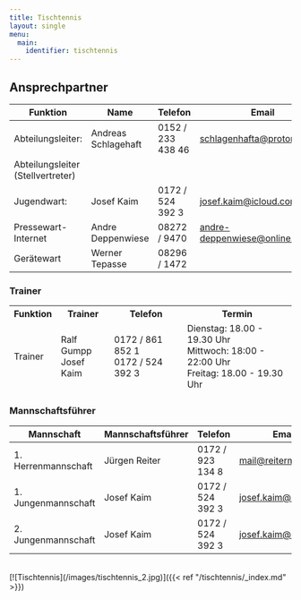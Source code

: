 ```yaml
---
title: Tischtennis
layout: single
menu:
  main:
    identifier: tischtennis
---
```


## Ansprechpartner

<table>
<thead> 
<tr>
<th>Funktion</th> <th>Name</th> <th>Telefon</th><th>Email</th>
</tr>
</thead>
<tbody>
<tr class="odd">
<td>Abteilungsleiter:</td>
<td>Andreas Schlagehaft<br></td>
<td>0152 / 233 438 46<br></td>
<td><a title="Mail an Herrn Andreas Schlagenhaft" href="mailto:schlagenhafta@protonmail.ch">schlagenhafta@protonmail.ch</a><br></td>
</tr>
<tr class="even">
<td>Abteilungsleiter<br>(Stellvertreter)</td>
<td></td>
<td></td>
<td></td>
</tr>
<tr class="odd">
<td>Jugendwart:<br></td>
<td>Josef Kaim</td>
<td>0172 / 524 392 3</td>
<td><a title="Mail an Herrn Josef Kaim" href="mailto:kaim@top-vers.de">josef.kaim@icloud.com</a></td>
</tr>
<tr class="even">
<td>Pressewart-Internet</td>
<td>Andre Deppenwiese</td>
<td>08272 / 9470<br></td>
<td><a title="Mail an Herrn Andre Deppenwiese" href="mailto:andre-deppenwiese@online.de">andre-deppenwiese@online.de</a><br></td>
</tr>
<tr class="odd">
<td>Gerätewart</td>
<td>Werner Tepasse</td>
<td>08296 / 1472</td>
<td></td>
</tr>
</tbody>
</table>

###  Trainer

<table>
<thead> 
<tr>
<th>Funktion</th><th>Trainer</th><th>Telefon</th><th>Termin<br></th>
</tr>
<tr class="even">
<td>Trainer</td>
<td>Ralf Gumpp<br>Josef Kaim</td>
<td>0172 / 861 852 1<br>0172 / 524 392 3</td>
<td>Dienstag: 18.00 - 19.30 Uhr<br>Mittwoch: 18:00 - 22:00 Uhr<br>Freitag: 18.00 - 19.30 Uhr</td>
</tr>
</thead> 
<tbody>
</tbody>
</table>

### Mannschaftsführer

<table>
<thead>
<tr>
<th>Mannschaft</th><th>Mannschaftsführer</th><th>Telefon</th></th><th>Email</th>
</tr>
</thead> 
<tbody>
<tr class="odd">
<td>1. Herrenmannschaft</td>
<td>Jürgen Reiter<br></td>
<td>0172 / 923 134 8<br></td>
<td><a title="Mail an Herrn Jürgen Reiter" href="mailto:mail@reitermetall.de">mail@reitermetall.de</a></td>
</tr>
<tr class="odd">
<td>1. Jungenmannschaft</td>
<td>Josef Kaim<br></td>
<td>0172 / 524 392 3</td>
<td><a title="Mail an Herrn Josef Kaim" href="mailto:josef.kaim@icloud.de">josef.kaim@icloud.de</a></td>
</tr>
<tr class="odd">
<td>2. Jungenmannschaft</td>
<td>Josef Kaim<br></td>
<td>0172 / 524 392 3</td>
<td><a title="Mail an Herrn Josef Kaim" href="mailto:josef.kaim@icloud.de">josef.kaim@icloud.de</a></td>

</tr>
</tbody>
</table>
<br>
[![Tischtennis](/images/tischtennis_2.jpg)]({{< ref "/tischtennis/_index.md" >}})

